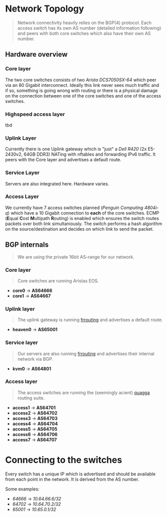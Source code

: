 # Network Topology
> Network connectivity heavily relies on the BGP(4) protocol. Each access switch has its own AS number (detailed information following) and peers with both core switches which also have their own AS number.

## Hardware overview

### Core layer
The two core switches consists of two *Arista DCS7050SX-64* which peer via an 80 Gigabit interconnect. Ideally this link never sees much traffic and if so, something is going wrong with routing or there is a physical damage on the connection between one of the core switches and one of the access switches.

### Highspeed access layer
tbd

### Uplink Layer
Currently there is one Uplink gateway which is "just" a *Dell R420* (2x E5-2430v2, 64GB DDR3) NATing with nftables and forwarding IPv6 traffic. It peers with the Core layer and advertises a default route.

### Service Layer
Servers are also integrated here. Hardware varies.

### Access Layer
We currently have 7 access switches planned (*Penguin Computing 4804i-q*) which have a 10 Gigabit connection to **each** of the core switches. ECMP (**E**qual **C**ost **M**ultipath **R**outing) is enabled which ensures the switch routes packets over both link simultaniously. The switch performs a hash algorithm on the source/destination and decides on which link to send the packet.


## BGP internals
> We are using the private 16bit AS-range for our network.

### Core layer
> Core switches are running Aristas EOS.

- **core0** -> **AS64666**
- **core1** -> **AS64667**

### Uplink layer
> The uplink gateway is running [frrouting](https://frrouting.org) and advertises a default route.

- **heaven0** -> **AS65001**

### Service layer
> Our servers are also running [frrouting](https://frrouting.org) and advertises their internal network via BGP.

- **kvm0** -> **AS64801**

### Access layer
> The access switches are running the (seemingly acient) [quagga](https://www.quagga.net) routing suite.

- **access1** -> **AS64701**
- **access2** -> **AS64702**
- **access3** -> **AS64703**
- **access4** -> **AS64704**
- **access5** -> **AS64705**
- **access6** -> **AS64706**
- **access7** -> **AS64707**

# Connecting to the switches
Every switch has a unique IP which is advertised and should be available from each point in the network. It is derived from the AS number.

Some examples:
- *64666* -> *10.64.66.6/32*
- *64702* -> *10.64.70.2/32*
- *65001* -> *10.65.0.1/32*